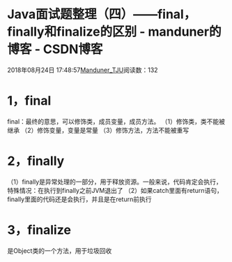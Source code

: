 
# Java面试题整理（四）——final，finally和finalize的区别 - manduner的博客 - CSDN博客


2018年08月24日 17:48:57[Manduner_TJU](https://me.csdn.net/manduner)阅读数：132


# 1，final
final：最终的意思，可以修饰类，成员变量，成员方法。
（1）修饰类，类不能被继承
（2）修饰变量，变量是常量
（3）修饰方法，方法不能被重写
# 2，finally
（1）finally是异常处理的一部分，用于释放资源。一般来说，代码肯定会执行，特殊情况：在执行到finally之前JVM退出了
（2）如果catch里面有return语句，finally里面的代码还是会执行，并且是在return前执行
# 3，finalize
是Object类的一个方法，用于垃圾回收

